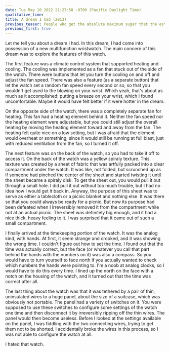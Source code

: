 ```yaml
---
date: Tue May 10 2022 21:27:58 -0700 (Pacific Daylight Time)
qualitative_time: 
title: A dream I had (2013)
previous_teaser: People who get the absolute maximum sugar that the establishment allows and then act like you're weird for not doing that to yourself
previous_first: true
---
```

Let me tell you about a dream I had.
In this dream, I had come into possession of a new multifunction wristwatch.
The main concern of this dream was to explore the features of this watch.

The first feature was a climate control system that supported heating and cooling.
The cooling was implemented as a fan that stuck out of the side of the watch.
There were buttons that let you turn the cooling on and off and adjust the fan speed.
There was also a feature (as a separate button) that let the watch set a random fan speed every second or so, so that you wouldn't get used to the blowing on your wrist.
Which yeah, that's about as much as it accomplished: putting a breeze on your wrist, which I found uncomfortable.
Maybe it would have felt better if it were hotter in the dream.

On the opposite side of the watch, there was a completely separate fan for heating.
This fan had a heating element behind it.
Neither the fan speed nor the heating element were adjustable, but you could still adjust the overall heating by moving the heating element toward and away from the fan.
The heating felt quite nice on a low setting, but I was afraid that the element would overheat or something, since it would still be running at full blast, just with reduced ventilation from the fan, so I turned it off.

The next feature was on the back of the watch, so you had to take it off to access it.
On the back of the watch was a yellow spiraly texture.
This texture was created by a sheet of fabric that was artfully packed into a clear compartment under the watch.
It was like, not folded, but scrunched up as if someone had pinched the center of the sheet and started twisting it until the sheet became a spiraly disk.
To get the sheet out, you would pull it out through a small hole.
I did pull it out without too much trouble, but I had no idea how I would get it back in.
Anyway, the purpose of this sheet was to serve as either a tablecloth or a picnic blanket and nothing else.
It was there so that you could always be ready for a picnic.
But now its purpose had been defeated when I irreversibly removed it from the compartment while not at an actual picnic.
The sheet was definitely big enough, and it had a nice thick, heavy feeling to it.
I was surprised that it came out of such a small compartment.

I finally arrived at the timekeeping portion of the watch.
It was the analog kind, with hands.
At first, it seem strange and crooked, and it was showing the wrong time.
I couldn't figure out how to set the time.
I found out that the time was actually correct, but the face (or whatever you call that part behind the hands with the numbers on it) was also a compass.
So you would have to turn yourself to face north if you actually wanted to check which numbers the hands were pointing to.
I'm a noob at analog clocks, so I would have to do this every time.
I lined up the north on the face with a notch on the housing of the watch, and it turned out that the time was correct after all.

The last thing about the watch was that it was tethered by a pair of thin, uninsulated wires to a huge panel, about the size of a suitcase, which was obviously not portable.
The panel had a variety of switches on it.
You were supposed to use these switches to configure some settings of the watch one time and then disconnect it by irreversibly ripping off the thin wires.
The panel would then become useless.
Before I looked at the settings available on the panel, I was fiddling with the two connecting wires, trying to get them not to be shorted.
I accidentally broke the wires in this process, so I was not able to configure the watch at all.

I hated that watch.
